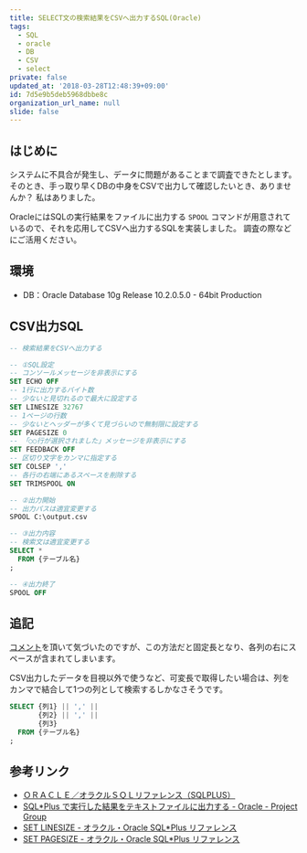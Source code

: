 ```yaml
---
title: SELECT文の検索結果をCSVへ出力するSQL(Oracle)
tags:
  - SQL
  - oracle
  - DB
  - CSV
  - select
private: false
updated_at: '2018-03-28T12:48:39+09:00'
id: 7d5e9b5deb5968dbbe8c
organization_url_name: null
slide: false
---
```

## はじめに

システムに不具合が発生し、データに問題があることまで調査できたとします。
そのとき、手っ取り早くDBの中身をCSVで出力して確認したいとき、ありませんか？
私はありました。

OracleにはSQLの実行結果をファイルに出力する `SPOOL` コマンドが用意されているので、それを応用してCSVへ出力するSQLを実装しました。
調査の際などにご活用ください。

## 環境

- DB：Oracle Database 10g Release 10.2.0.5.0 - 64bit Production

## CSV出力SQL

```sql:output_csv.sql
-- 検索結果をCSVへ出力する

-- ①SQL設定
-- コンソールメッセージを非表示にする
SET ECHO OFF
-- 1行に出力するバイト数
-- 少ないと見切れるので最大に設定する
SET LINESIZE 32767
-- 1ページの行数
-- 少ないとヘッダーが多くて見づらいので無制限に設定する
SET PAGESIZE 0
-- 「○○行が選択されました」メッセージを非表示にする
SET FEEDBACK OFF
-- 区切り文字をカンマに指定する
SET COLSEP ','
-- 各行の右端にあるスペースを削除する
SET TRIMSPOOL ON

-- ②出力開始
-- 出力パスは適宜変更する
SPOOL C:\output.csv

-- ③出力内容
-- 検索文は適宜変更する
SELECT *
  FROM {テーブル名}
;

-- ④出力終了
SPOOL OFF
```

## 追記

[コメント](https://qiita.com/uhooi/items/7d5e9b5deb5968dbbe8c#comment-9e9ccaaced6692a0618e)を頂いて気づいたのですが、この方法だと固定長となり、各列の右にスペースが含まれてしまいます。

CSV出力したデータを目視以外で使うなど、可変長で取得したい場合は、列をカンマで結合して1つの列として検索するしかなさそうです。

```sql
SELECT {列1} || ',' ||
       {列2} || ',' ||
       {列3}
  FROM {テーブル名}
;
```

## 参考リンク

- [ＯＲＡＣＬＥ／オラクルＳＱＬリファレンス（SQLPLUS）](http://oracle.se-free.com/utl/C1_csv.html)
- [SQL*Plus で実行した結果をテキストファイルに出力する - Oracle - Project Group](http://www.projectgroup.info/tips/Oracle/Oracle_000003.html)
- [SET LINESIZE - オラクル・Oracle SQL*Plus リファレンス](http://www.shift-the-oracle.com/sqlplus/system-variable/linesize.html)
- [SET PAGESIZE - オラクル・Oracle SQL*Plus リファレンス](http://www.shift-the-oracle.com/sqlplus/system-variable/pagesize.html)
